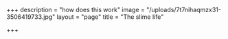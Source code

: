 +++
description = "how does this work"
image = "/uploads/7t7nihaqmzx31-3506419733.jpg"
layout = "page"
title = "The slime life"

+++
